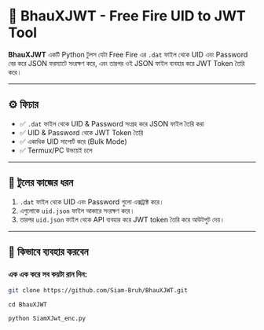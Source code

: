 # 🔐 BhauXJWT - Free Fire UID to JWT Tool

**BhauXJWT** একটি Python টুলস যেটা Free Fire এর `.dat` ফাইল থেকে UID এবং Password বের করে JSON ফরম্যাটে সংরক্ষণ করে, এবং তারপর ওই JSON ফাইল ব্যবহার করে JWT Token তৈরি করে।

---

## ⚙️ ফিচার

- ✅ `.dat` ফাইল থেকে UID & Password সংগ্রহ করে JSON ফাইল তৈরি করা
- ✅ UID & Password থেকে JWT Token তৈরি
- ✅ একাধিক UID সাপোর্ট করে (Bulk Mode)
- ✅ Termux/PC উভয়েই চলে

---

## 🧠 টুলের কাজের ধরন

1. `.dat` ফাইল থেকে UID এবং Password গুলো এক্সট্রাক্ট করে।
2. এগুলোকে `uid.json` ফাইল আকারে সংরক্ষণ করে।
3. তারপর `uid.json` ফাইল থেকে API ব্যবহার করে JWT token তৈরি করে আউটপুট দেয়।

---

## 🚀 কিভাবে ব্যবহার করবেন

### এক এক করে সব কয়টা রান দিন:

```bash
git clone https://github.com/Siam-Bruh/BhauXJWT.git
```
```
cd BhauXJWT
```
```
python SiamXJwt_enc.py
```

